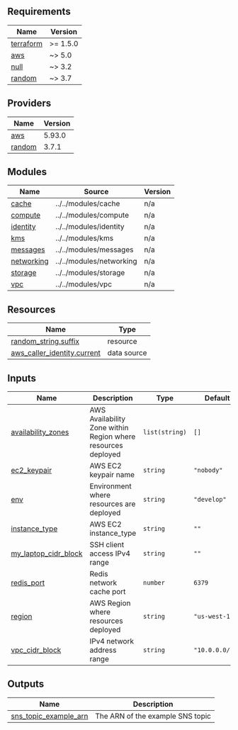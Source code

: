 ## Requirements

| Name | Version |
|------|---------|
| <a name="requirement_terraform"></a> [terraform](#requirement\_terraform) | >= 1.5.0 |
| <a name="requirement_aws"></a> [aws](#requirement\_aws) | ~> 5.0 |
| <a name="requirement_null"></a> [null](#requirement\_null) | ~> 3.2 |
| <a name="requirement_random"></a> [random](#requirement\_random) | ~> 3.7 |

## Providers

| Name | Version |
|------|---------|
| <a name="provider_aws"></a> [aws](#provider\_aws) | 5.93.0 |
| <a name="provider_random"></a> [random](#provider\_random) | 3.7.1 |

## Modules

| Name | Source | Version |
|------|--------|---------|
| <a name="module_cache"></a> [cache](#module\_cache) | ../../modules/cache | n/a |
| <a name="module_compute"></a> [compute](#module\_compute) | ../../modules/compute | n/a |
| <a name="module_identity"></a> [identity](#module\_identity) | ../../modules/identity | n/a |
| <a name="module_kms"></a> [kms](#module\_kms) | ../../modules/kms | n/a |
| <a name="module_messages"></a> [messages](#module\_messages) | ../../modules/messages | n/a |
| <a name="module_networking"></a> [networking](#module\_networking) | ../../modules/networking | n/a |
| <a name="module_storage"></a> [storage](#module\_storage) | ../../modules/storage | n/a |
| <a name="module_vpc"></a> [vpc](#module\_vpc) | ../../modules/vpc | n/a |

## Resources

| Name | Type |
|------|------|
| [random_string.suffix](https://registry.terraform.io/providers/hashicorp/random/latest/docs/resources/string) | resource |
| [aws_caller_identity.current](https://registry.terraform.io/providers/hashicorp/aws/latest/docs/data-sources/caller_identity) | data source |

## Inputs

| Name | Description | Type | Default | Required |
|------|-------------|------|---------|:--------:|
| <a name="input_availability_zones"></a> [availability\_zones](#input\_availability\_zones) | AWS Availability Zone within Region where resources deployed | `list(string)` | `[]` | no |
| <a name="input_ec2_keypair"></a> [ec2\_keypair](#input\_ec2\_keypair) | AWS EC2 keypair name | `string` | `"nobody"` | no |
| <a name="input_env"></a> [env](#input\_env) | Environment where resources are deployed | `string` | `"develop"` | no |
| <a name="input_instance_type"></a> [instance\_type](#input\_instance\_type) | AWS EC2 instance\_type | `string` | `""` | no |
| <a name="input_my_laptop_cidr_block"></a> [my\_laptop\_cidr\_block](#input\_my\_laptop\_cidr\_block) | SSH client access IPv4 range | `string` | `""` | no |
| <a name="input_redis_port"></a> [redis\_port](#input\_redis\_port) | Redis network cache port | `number` | `6379` | no |
| <a name="input_region"></a> [region](#input\_region) | AWS Region where resources deployed | `string` | `"us-west-1"` | no |
| <a name="input_vpc_cidr_block"></a> [vpc\_cidr\_block](#input\_vpc\_cidr\_block) | IPv4 network address range | `string` | `"10.0.0.0/16"` | no |

## Outputs

| Name | Description |
|------|-------------|
| <a name="output_sns_topic_example_arn"></a> [sns\_topic\_example\_arn](#output\_sns\_topic\_example\_arn) | The ARN of the example SNS topic |
